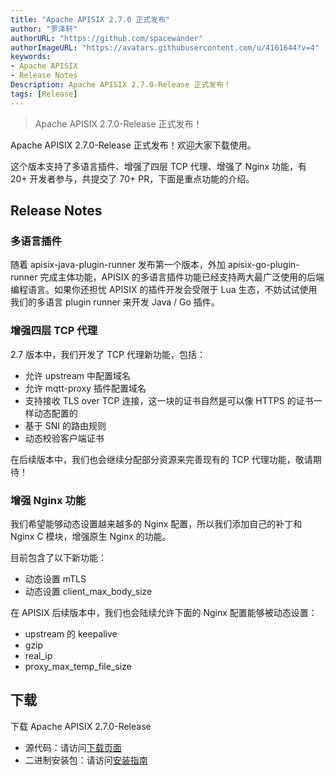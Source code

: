 ```yaml
---
title: "Apache APISIX 2.7.0 正式发布"
author: "罗泽轩"
authorURL: "https://github.com/spacewander"
authorImageURL: "https://avatars.githubusercontent.com/u/4161644?v=4"
keywords:
- Apache APISIX
- Release Notes
Description: Apache APISIX 2.7.0-Release 正式发布！
tags: [Release]
---
```


> Apache APISIX 2.7.0-Release 正式发布！

<!--truncate-->

Apache APISIX 2.7.0-Release 正式发布！欢迎大家下载使用。

这个版本支持了多语言插件、增强了四层 TCP 代理、增强了 Nginx 功能，有 20+ 开发者参与，共提交了 70+ PR，下面是重点功能的介绍。

## Release Notes

### 多语言插件

随着 apisix-java-plugin-runner 发布第一个版本，外加 apisix-go-plugin-runner 完成主体功能，APISIX 的多语言插件功能已经支持两大最广泛使用的后端编程语言。如果你还担忧 APISIX 的插件开发会受限于 Lua 生态，不妨试试使用我们的多语言 plugin runner 来开发 Java / Go 插件。

### 增强四层 TCP 代理

2.7 版本中，我们开发了 TCP 代理新功能，包括：

* 允许 upstream 中配置域名
* 允许 mqtt-proxy 插件配置域名
* 支持接收 TLS over TCP 连接，这一块的证书自然是可以像 HTTPS 的证书一样动态配置的
* 基于 SNI 的路由规则
* 动态校验客户端证书

在后续版本中，我们也会继续分配部分资源来完善现有的 TCP 代理功能，敬请期待！

### 增强 Nginx 功能

我们希望能够动态设置越来越多的 Nginx 配置，所以我们添加自己的补丁和 Nginx C 模块，增强原生 Nginx 的功能。

目前包含了以下新功能：

* 动态设置 mTLS
* 动态设置 client_max_body_size

在 APISIX 后续版本中，我们也会陆续允许下面的 Nginx 配置能够被动态设置：

* upstream 的 keepalive
* gzip
* real_ip
* proxy_max_temp_file_size

## 下载

下载 Apache APISIX 2.7.0-Release

* 源代码：请访问[下载页面](https://apisix.apache.org/downloads/)
* 二进制安装包：请访问[安装指南](https://apisix.apache.org/zh/docs/apisix/how-to-build/)

